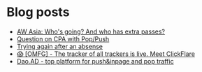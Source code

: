 # Blog posts
<!-- BLOG-POST-LIST:START -->
- [AW Asia: Who&#39;s going? And who has extra passes?](https://afflift.com/f/threads/aw-asia-whos-going-and-who-has-extra-passes.9889/)
- [Question on CPA with Pop/Push](https://afflift.com/f/threads/question-on-cpa-with-pop-push.9894/)
- [Trying again after an absense](https://afflift.com/f/threads/trying-again-after-an-absense.9781/)
- [😱 [OMFG] - The tracker of all trackers is live. Meet ClickFlare](https://afflift.com/f/threads/%F0%9F%98%B1-omfg-the-tracker-of-all-trackers-is-live-meet-clickflare.9851/)
- [Dao.AD - top platform for push&amp;inpage and pop traffic](https://afflift.com/f/threads/dao-ad-top-platform-for-push-inpage-and-pop-traffic.5708/)
<!-- BLOG-POST-LIST:END -->
